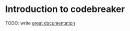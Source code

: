 # Introduction to codebreaker

TODO: write [great documentation](http://jacobian.org/writing/what-to-write/)
